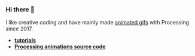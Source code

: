 ### Hi there 👋

I like creative coding and have mainly made [animated gifs](https://bleuje.com/animationsite/) with Processing since 2017.

- [**tutorials**](https://bleuje.com/tutorials/)
- [**Processing animations source code**](https://github.com/Bleuje/processing-animations-code)
